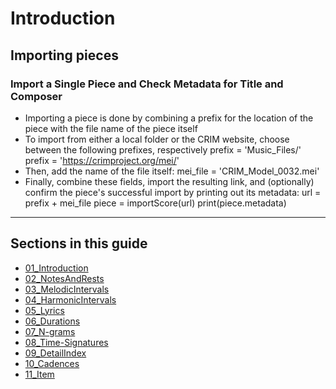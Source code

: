 # Introduction

## Importing pieces
### Import a Single Piece and Check Metadata for Title and Composer
  * Importing a piece is done by combining a prefix for the location of the piece with the file name of the piece itself
  * To import from either a local folder or the CRIM website, choose between the following prefixes, respectively
prefix = 'Music_Files/'
prefix = 'https://crimproject.org/mei/'
  * Then, add the name of the file itself:
mei_file = 'CRIM_Model_0032.mei'
  * Finally, combine these fields, import the resulting link, and (optionally) confirm the piece's successful import by printing out its metadata:
url = prefix + mei_file
piece = importScore(url)
print(piece.metadata)

-----

## Sections in this guide
  * [01_Introduction](01_Introduction.md)
  * [02_NotesAndRests](02_NotesAndRests.md)
  * [03_MelodicIntervals](03_MelodicIntervals.md)
  * [04_HarmonicIntervals](04_HarmonicIntervals.md)
  * [05_Lyrics](05_Lyrics.md)
  * [06_Durations](06_Durations.md)
  * [07_N-grams](07_Ngrams.md)
  * [08_Time-Signatures](08_TimeSignatures.md)
  * [09_DetailIndex](09_DetailIndex.md)
  * [10_Cadences](10_Cadences.md)
  * [11_Item](link.to.item)